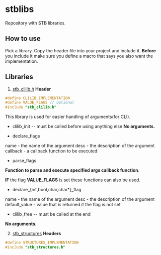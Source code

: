# stblibs
Repository with STB libraries.

## How to use
Pick a library. Copy the header file into your project and include it.
**Before** you include it make sure you define a macro that says you also want the implementation.

## Libraries
1. [stb_clilib.h](https://github.com/mstanciu552/stblibs/blob/main/stb_clilib.h)
**Header**
```c
#define CLILIB_IMPLEMENTATION
#define VALUE_FLAGS // optional
#include "stb_clilib.h"
```
This library is used for easier handling of arguments(for CLI).

- clilib_init -- must be called before using anything else
**No arguments.**

- declare_flags

name - the name of the argument
desc - the description of the argument
callback - a callback function to be executed 

- parse_flags

**Function to parse and execute specified args callback function.**

**IF** the flag **VALUE_FLAGS** is set these functions can also be used.

- declare_{int,bool,char,char*}_flag

name - the name of the argument
desc - the description of the argument
default_value - value that is returned if the flag is not set

- clilib_free -- must be called at the end

**No arguments.**

2. [stb_structures](https://github.com/mstanciu552/stblibs/blob/main/stb_structures.h)
**Headers**
```c
#define STRUCTURES_IMPLEMENTATION
#include "stb_structures.h"
```
